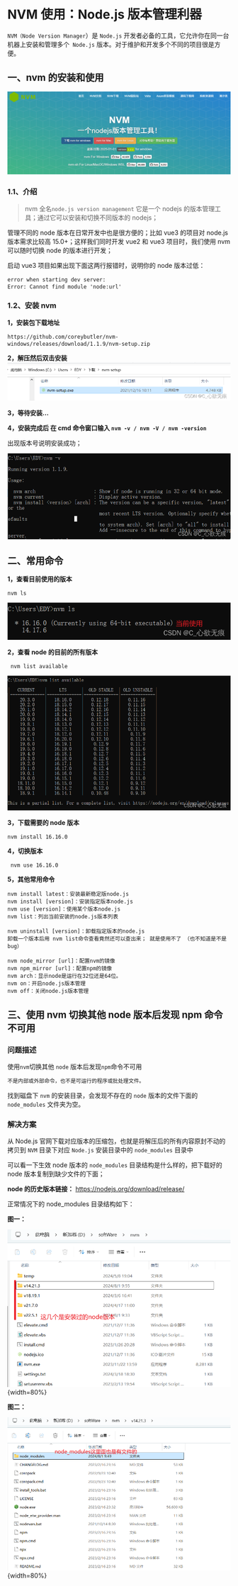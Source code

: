 # **NVM 使用：Node.js 版本管理利器**

`NVM（Node Version Manager`）是 `Node.js` 开发者必备的工具，它允许你在同一台机器上安装和管理多个` Node.js` 版本。对于维护和开发多个不同的项目很是方便。

##  一、nvm 的安装和使用

![在这里插入图片描述](../images/nvm.png)

### 1.1、介绍

> nvm 全名`node.js version management` 它是一个 nodejs 的版本管理工具；通过它可以安装和切换不同版本的 nodejs；

管理不同的 node 版本在日常开发中也是很方便的；比如 vue3 的项目对 node.js 版本需求比较高 15.0+；这样我们同时开发 vue2 和 vue3 项目时，我们使用 nvm 可以随时切换 node 的版本进行开发；

启动 vue3 项目如果出现下面这两行报错时，说明你的 node 版本过低：

```clike
error when starting dev server:
Error: Cannot find module 'node:url'
```

### 1.2、安装 nvm

**1，安装包下载地址**

```
https://github.com/coreybutler/nvm-windows/releases/download/1.1.9/nvm-setup.zip
```

**2，解压然后双击安装** ![在这里插入图片描述](../images/nvm-1.png)

**3，等待安装...**

**4，安装完成后 在 cmd 命令窗口输入 `nvm -v / nvm -V / nvm -version`**

出现版本号说明安装成功；

![在这里插入图片描述](../images/nvm-2.png)

## 二、常用命令

**1，查看目前使用的版本**

```
nvm ls
```

![在这里插入图片描述](../images/nvm-3.png)

**2，查看 node 的目前的所有版本**

```
 nvm list available
```

![在这里插入图片描述](../images/nvm-4.png)

**3，下载需要的 node 版本**

```
nvm install 16.16.0
```

**4，切换版本**

```
 nvm use 16.16.0
```

**5，其他常用命令**

```
nvm install latest：安装最新稳定版node.js
nvm install [version]：安装指定版本node.js
nvm use [version]：使用某个版本node.js
nvm list：列出当前安装的node.js版本列表

nvm uninstall [version]：卸载指定版本的node.js
卸载一个版本后用 nvm list命令查看竟然还可以查出来； 就是使用不了 （也不知道是不是bug）

nvm node_mirror [url]：配置nvm的镜像
nvm npm_mirror [url]：配置npm的镜像
nvm arch：显示node是运行在32位还是64位。
nvm on：开启node.js版本管理
nvm off：关闭node.js版本管理
```

## 三、使用 nvm 切换其他 node 版本后发现 npm 命令不可用

### 问题描述

使用`nvm`切换其他 `node` 版本后发现`npm`命令不可用

```js
不是内部或外部命令，也不是可运行的程序或批处理文件。 
```

找到磁盘下 `nvm` 的安装目录，会发现不存在的 `node` 版本的文件下面的 `node_modules` 文件夹为空。

### 解决方案

从 Node.js 官网下载对应版本的压缩包，也就是将解压后的所有内容原封不动的拷贝到 `NVM` 目录下对应 `Node.js` 安装目录中的 `node_modules` 目录中

可以看一下生效 node 版本的 `node_modules` 目录结构是什么样的，把下载好的 node 版本复制到缺少文件的下面；

**node 的历史版本链接：** https://nodejs.org/download/release/

正常情况下的 node_modules 目录结构如下：

**图一：**

![](../images/nvm-11.png){width=80%}

**图二：**

![](../images/nvm-12.png){width=80%}
